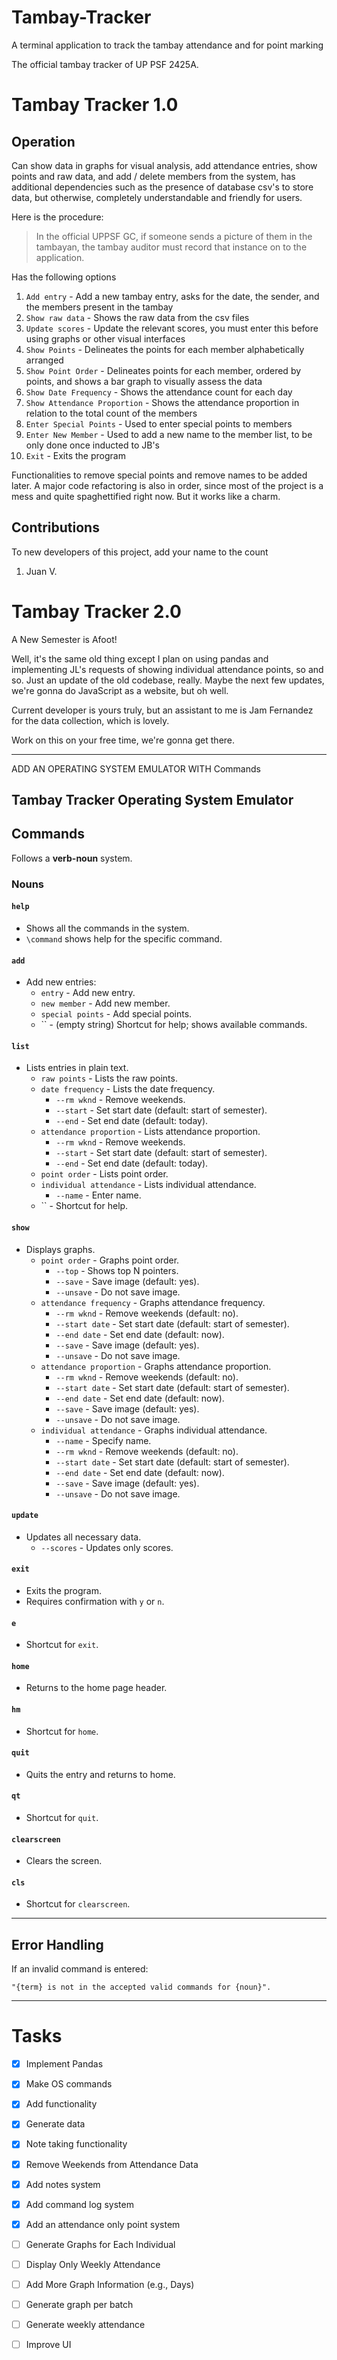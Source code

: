 # Tambay-Tracker

A terminal application to track the tambay attendance and for point marking

The official tambay tracker of UP PSF 2425A.

# Tambay Tracker 1.0
## Operation

Can show data in graphs for visual analysis, add attendance entries, show points and raw data, and add / delete members from the system, has additional dependencies such as the presence of database csv's to store data, but otherwise, completely understandable and friendly for users.

Here is the procedure:
> In the official UPPSF GC, if someone sends a picture of them in the tambayan, the tambay auditor must record that instance on to the application.

Has the following options
1.   `Add entry` - Add a new tambay entry, asks for the date, the sender, and the members present in the tambay
2.   `Show raw data` - Shows the raw data from the csv files
3.   `Update scores` - Update the relevant scores, you must enter this before using graphs or other visual interfaces
4.   `Show Points` - Delineates the points for each member alphabetically arranged
5.   `Show Point Order` - Delineates points for each member, ordered by points, and shows a bar graph to visually assess the data
6.   `Show Date Frequency` - Shows the attendance count for each day
7.   `Show Attendance Proportion` - Shows the attendance proportion in relation to the total count of the members
8.   `Enter Special Points` - Used to enter special points to members
9.   `Enter New Member` - Used to add a new name to the member list, to be only done once inducted to JB's
10.  `Exit` - Exits the program

Functionalities to remove special points and remove names to be added later. A major code refactoring is also in order, since most of the project is a mess and quite spaghettified right now. But it works like a charm.

## Contributions

To new developers of this project, add your name to the count
1. Juan V.

# Tambay Tracker 2.0

A New Semester is Afoot!

Well, it's the same old thing except I plan on using pandas and implementing JL's requests of showing individual attendance points, so and so. Just an update of the old codebase, really. Maybe the next few updates, we're gonna do JavaScript as a website, but oh well.

Current developer is yours truly, but an assistant to me is Jam Fernandez for the data collection, which is lovely. 

Work on this on your free time, we're gonna get there.

---- 

ADD AN OPERATING SYSTEM EMULATOR WITH Commands

## Tambay Tracker Operating System Emulator

## Commands
Follows a **verb-noun** system.

### Nouns

#### `help`
- Shows all the commands in the system.
- `\command` shows help for the specific command.

#### `add`
- Add new entries:
  - `entry` - Add new entry.
  - `new member` - Add new member.
  - `special points` - Add special points.
  - `` - (empty string) Shortcut for help; shows available commands.

#### `list`
- Lists entries in plain text.
  - `raw points` - Lists the raw points.
  - `date frequency` - Lists the date frequency.
    - `--rm wknd` - Remove weekends.
    - `--start` - Set start date (default: start of semester).
    - `--end` - Set end date (default: today).
  - `attendance proportion` - Lists attendance proportion.
    - `--rm wknd` - Remove weekends.
    - `--start` - Set start date (default: start of semester).
    - `--end` - Set end date (default: today).
  - `point order` - Lists point order.
  - `individual attendance` - Lists individual attendance.
    - `--name` - Enter name.
  - `` - Shortcut for help.

#### `show`
- Displays graphs.
  - `point order` - Graphs point order.
    - `--top` - Shows top N pointers.
    - `--save` - Save image (default: yes).
    - `--unsave` - Do not save image.
  - `attendance frequency` - Graphs attendance frequency.
    - `--rm wknd` - Remove weekends (default: no).
    - `--start date` - Set start date (default: start of semester).
    - `--end date` - Set end date (default: now).
    - `--save` - Save image (default: yes).
    - `--unsave` - Do not save image.
  - `attendance proportion` - Graphs attendance proportion.
    - `--rm wknd` - Remove weekends (default: no).
    - `--start date` - Set start date (default: start of semester).
    - `--end date` - Set end date (default: now).
    - `--save` - Save image (default: yes).
    - `--unsave` - Do not save image.
  - `individual attendance` - Graphs individual attendance.
    - `--name` - Specify name.
    - `--rm wknd` - Remove weekends (default: no).
    - `--start date` - Set start date (default: start of semester).
    - `--end date` - Set end date (default: now).
    - `--save` - Save image (default: yes).
    - `--unsave` - Do not save image.

#### `update`
- Updates all necessary data.
  - `--scores` - Updates only scores.

#### `exit`
- Exits the program.
- Requires confirmation with `y` or `n`.

#### `e`
- Shortcut for `exit`.

#### `home`
- Returns to the home page header.

#### `hm`
- Shortcut for `home`.

#### `quit`
- Quits the entry and returns to home.

#### `qt`
- Shortcut for `quit`.

#### `clearscreen`
- Clears the screen.

#### `cls`
- Shortcut for `clearscreen`.

---

## Error Handling
If an invalid command is entered:
```plaintext
"{term} is not in the accepted valid commands for {noun}".
```

---

# Tasks
- [x] Implement Pandas
- [x] Make OS commands
- [x] Add functionality
- [x] Generate data
- [x] Note taking functionality
- [x] Remove Weekends from Attendance Data
- [x] Add notes system
- [x] Add command log system
- [x] Add an attendance only point system
- [ ] Generate Graphs for Each Individual
- [ ] Display Only Weekly Attendance
- [ ] Add More Graph Information (e.g., Days)
- [ ] Generate graph per batch
- [ ] Generate weekly attendance
- [ ] Improve UI



